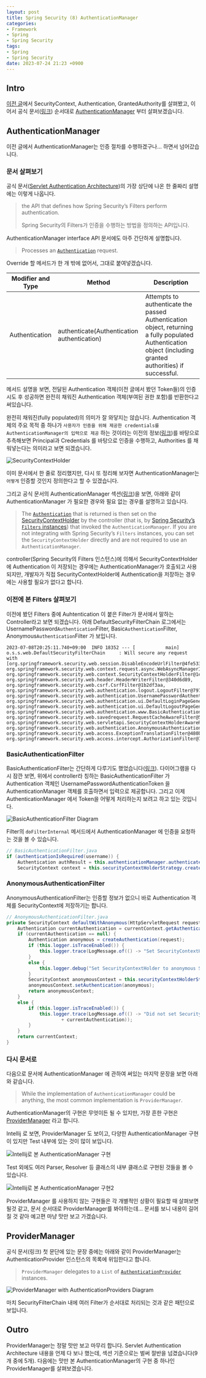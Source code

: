 ```yaml
---
layout: post
title: Spring Security (8) AuthenticationManager
categories:
- Framework
- Spring
- Spring Security
tags:
- Spring
- Spring Security
date: 2023-07-24 21:23 +0900
---
```

## Intro

[이전 글](https://limvik.github.io/posts/study-spring-security-7-securitycontext-authentication-grantedauthority/)에서 SecurityContext, Authentication, GrantedAuthority를 살펴봤고, 이어서 공식 문서([링크](https://limvik.github.io/posts/study-spring-security-7-securitycontext-authentication-grantedauthority/)) 순서대로 [AuthenticationManager](https://docs.spring.io/spring-security/site/docs/6.1.2/api/org/springframework/security/authentication/AuthenticationManager.html) 부터 살펴보겠습니다.

## AuthenticationManager

이전 글에서 AuthenticationManager는 인증 절차를 수행하겠구나... 하면서 넘어갔습니다.

### 문서 살펴보기

공식 문서([Servlet Authentication Architecture](https://docs.spring.io/spring-security/reference/servlet/authentication/architecture.html#servlet-authentication-authenticationmanager:~:text=AuthenticationManager%20--,the%20API%20that%20defines%20how%20Spring%20Security%E2%80%99s%20Filters%20perform%20authentication.,-ProviderManager%20-%20the%20most))의 가장 상단에 나온 한 줄짜리 설명에는 이렇게 나옵니다.

>the API that defines how Spring Security’s Filters perform authentication.
>
>Spring Security의 Filters가 인증을 수행하는 방법을 정의하는 API입니다.

AuthenticationManager interface API 문서에도 아주 간단하게 설명합니다.

>Processes an [`Authentication`](https://docs.spring.io/spring-security/site/docs/6.1.2/api/org/springframework/security/core/Authentication.html "interface in org.springframework.security.core") request.

Override 할 메서드가 한 개 밖에 없어서, 그대로 붙여넣겠습니다.

|Modifier and Type|Method|Description|
|--|--|--|
|Authentication|authenticate(Authentication authentication)|Attempts to authenticate the passed Authentication object, returning a fully populated Authentication object (including granted authorities) if successful.|

메서드 설명을 보면, 전달된 Authentication 객체(이전 글에서 봤던 Token들)의 인증 시도 후 성공하면 완전히 채워진 Authentication 객체(부여된 권한 포함)를 반환한다고 써있습니다.

완전히 채워진(fully populated)의 의미가 잘 와닿지는 않습니다. Authentication 객체의 주요 목적 중 하나가 `사용자가 인증을 위해 제공한 credentials를 AuthenticationManager의 입력으로 제공` 하는 것이라는 이전의 정보([링크](https://limvik.github.io/posts/study-spring-security-7-securitycontext-authentication-grantedauthority/#authentication-%EA%B0%9D%EC%B2%B4%EC%9D%98-%EC%A3%BC%EC%9A%94-%EB%AA%A9%EC%A0%81))를 바탕으로 추측해보면 Principal과 Credentials 를 바탕으로 인증을 수행하고, Authorities 를 채워넣는다는 의미라고 보면 되겠습니다.

![SecurityContextHolder](/assets/img/2023-07-12-study-spring-security-6-SecurityContextHolder/01-securitycontextholder.png)

이미 문서에서 한 줄로 정리했지만, 다시 또 정리해 보자면 AuthenticationManager는 `어떻게` 인증할 것인지 정의한다고 할 수 있겠습니다.

그리고 공식 문서의 AuthenticationManager 섹션([링크](https://docs.spring.io/spring-security/reference/servlet/authentication/architecture.html#servlet-authentication-authenticationmanager))을 보면, 아래와 같이 AuthenticationManager 가 필요한 경우와 필요 없는 경우를 설명하고 있습니다.

>The [`Authentication`](https://docs.spring.io/spring-security/reference/servlet/authentication/architecture.html#servlet-authentication-authentication) that is returned is then set on the [SecurityContextHolder](https://docs.spring.io/spring-security/reference/servlet/authentication/architecture.html#servlet-authentication-securitycontextholder) by the controller (that is, by [Spring Security’s  `Filters`  instances](https://docs.spring.io/spring-security/reference/servlet/architecture.html#servlet-security-filters)) that invoked the `AuthenticationManager`. If you are not integrating with Spring Security’s `Filters` instances, you can set the `SecurityContextHolder` directly and are not required to use an `AuthenticationManager`.

controller(Spring Security의 Filters 인스턴스)에 의해서 SecurityContextHolder에 Authentication 이 저장되는 경우에는 AuthenticationManager가 호출되고 사용되지만, 개발자가 직접 SecurityContextHolder에 Authentication을 저장하는 경우에는 사용할 필요가 없다고 합니다.

### 이전에 본 Filters 살펴보기

이전에 봤던 Filters 중에 Auhtentication 이 붙은 Filter가 문서에서 말하는 Controller라고 보면 되겠습니다. 아래 DefaultSecurityFilterChain 로그에서는 UsernamePassword`Authentication`Filter, Basic`Authentication`Filter, Anonymous`Authentication`Filter 가 보입니다.

```
2023-07-08T20:25:11.740+09:00  INFO 18352 --- [           main] o.s.s.web.DefaultSecurityFilterChain     : Will secure any request with [org.springframework.security.web.session.DisableEncodeUrlFilter@4fe533ff,
org.springframework.security.web.context.request.async.WebAsyncManagerIntegrationFilter@5377414a,
org.springframework.security.web.context.SecurityContextHolderFilter@1ee47d9e,
org.springframework.security.web.header.HeaderWriterFilter@340d6d89,
org.springframework.security.web.csrf.CsrfFilter@1b2df3aa,
org.springframework.security.web.authentication.logout.LogoutFilter@7978e022,
org.springframework.security.web.authentication.UsernamePasswordAuthenticationFilter@15f35bc3,
org.springframework.security.web.authentication.ui.DefaultLoginPageGeneratingFilter@2e766822,
org.springframework.security.web.authentication.ui.DefaultLogoutPageGeneratingFilter@4e83a98,
org.springframework.security.web.authentication.www.BasicAuthenticationFilter@20a7953c,
org.springframework.security.web.savedrequest.RequestCacheAwareFilter@5dc0ff7d,
org.springframework.security.web.servletapi.SecurityContextHolderAwareRequestFilter@13dbed9e,
org.springframework.security.web.authentication.AnonymousAuthenticationFilter@17aa8a11,
org.springframework.security.web.access.ExceptionTranslationFilter@480b57e2,
org.springframework.security.web.access.intercept.AuthorizationFilter@76a805b7]
```

### BasicAuthenticationFilter

BasicAuthenticationFilter는 간단하게 다루기도 했었습니다([링크](https://limvik.github.io/posts/study-spring-security-6-securitycontextholder/#basicauthenticationfilter)). 다이어그램을 다시 잠깐 보면, 위에서 controller라 칭하는 BasicAuthenticationFilter 가 Authentication 객체인 UsernamePasswordAuthenticationToken 을 AuthenticationManager 객체를 호출하면서 입력으로 제공합니다. 그리고 이제 AuthenticationManager 에서 Token을 어떻게 처리하는지 보려고 하고 있는 것입니다.

![BasicAuthenticationFilter Diagram](/assets/img/2023-07-12-study-spring-security-6-SecurityContextHolder/03-basicauthenticationfilter.png)

Filter의 `doFilterInternal` 메서드에서 AuthenticationManager 에 인증을 요청하는 것을 볼 수 있습니다.

```java
// BasicAuthenticationFilter.java
if (authenticationIsRequired(username)) {
	Authentication authResult = this.authenticationManager.authenticate(authRequest);
	SecurityContext context = this.securityContextHolderStrategy.createEmptyContext();
```

### AnonymousAuthenticationFilter

AnonymousAuthenticationFilter는 인증할 정보가 없으니 바로 Authentication 객체를 SecurityContext에 저장하기는 합니다.

```java
// AnonymousAuthenticationFilter.java
private SecurityContext defaultWithAnonymous(HttpServletRequest request, SecurityContext currentContext) {
	Authentication currentAuthentication = currentContext.getAuthentication();
	if (currentAuthentication == null) {
		Authentication anonymous = createAuthentication(request);
		if (this.logger.isTraceEnabled()) {
			this.logger.trace(LogMessage.of(() -> "Set SecurityContextHolder to " + anonymous));
		}
		else {
			this.logger.debug("Set SecurityContextHolder to anonymous SecurityContext");
		}
		SecurityContext anonymousContext = this.securityContextHolderStrategy.createEmptyContext();
		anonymousContext.setAuthentication(anonymous);
		return anonymousContext;
	}
	else {
		if (this.logger.isTraceEnabled()) {
			this.logger.trace(LogMessage.of(() -> "Did not set SecurityContextHolder since already authenticated "
					+ currentAuthentication));
		}
	}
	return currentContext;
}
```

### 다시 문서로

다음으로 문서에 AuthenticationManager 에 관하여 써있는 마지막 문장을 보면 아래와 같습니다.

> While the implementation of `AuthenticationManager` could be anything, the most common implementation is `ProviderManager`.

AuthenticationManager의 구현은 무엇이든 될 수 있지만, 가장 흔한 구현은 [ProviderManager](https://docs.spring.io/spring-security/site/docs/6.1.2/api/org/springframework/security/authentication/ProviderManager.html) 라고 합니다.

Intellij 로 보면, ProviderManager 도 보이고, 다양한 AuthenticationManager 구현이 있지만 Test 내부에 있는 것이 많이 보입니다.

![Intellij로 본 AuthenticationManager 구현](/assets/img/2023-07-24-study-spring-security-8-AuthenticationManager/01-AuthenticationManager-impl-ProviderManager.png)

Test 외에도 여러 Parser, Resolver 등 클래스의 내부 클래스로 구현된 것들을 볼 수 있습니다.

![Intellij로 본 AuthenticationManager 구현2](/assets/img/2023-07-24-study-spring-security-8-AuthenticationManager/02-AuthenticationManager-impls.png)

ProviderManager 를 사용하지 않는 구현들은 각 개별적인 상황이 필요할 때 살펴보면 될것 같고, 문서 순서대로 ProviderManager를 봐야하는데... 문서를 보니 내용이 길어질 것 같아 예고편 마냥 맛만 보고 가겠습니다.

## ProviderManager

공식 문서(링크) 첫 문단에 있는 문장 중에는 아래와 같이 ProviderManager는 AuthenticationProvider 인스턴스의 목록에 위임한다고 합니다.

> `ProviderManager` delegates to a `List` of [`AuthenticationProvider`](https://docs.spring.io/spring-security/reference/servlet/authentication/architecture.html#servlet-authentication-authenticationprovider) instances.

![ProviderManager with AuthenticationProviders Diagram](/assets/img/2023-07-24-study-spring-security-8-AuthenticationManager/03-providermanager-and-authentication-providers.png)

마치 SecurityFilterChain 내에 여러 Filter가 순서대로 처리되는 것과 같은 패턴으로 보입니다.

## Outro

ProviderManager는 정말 맛만 보고 마무리 합니다. Servlet Authentication Architecture 내용을 언제 다 보나 했는데, 섹션 기준으로는 벌써 절반을 넘겼습니다(9개 중에 5개). 다음에는 맛만 본 AuthenticationManager의 구현 중 하나인 ProviderManager를 살펴보겠습니다.
